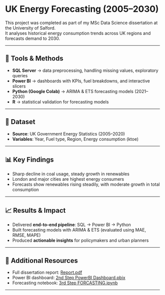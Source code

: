 # UK Energy Forecasting (2005–2030)

This project was completed as part of my MSc Data Science dissertation at the University of Salford.  
It analyses historical energy consumption trends across UK regions and forecasts demand to 2030.

---

## 🔑 Tools & Methods
- **SQL Server** → data preprocessing, handling missing values, exploratory queries  
- **Power BI** → dashboards with KPIs, fuel breakdowns, and interactive slicers  
- **Python (Google Colab)** → ARIMA & ETS forecasting models (2021–2030)  
- **R** → statistical validation for forecasting models  

---

## 📂 Dataset
- **Source**: UK Government Energy Statistics (2005–2020)  
- **Variables**: Year, Fuel type, Region, Energy consumption (ktoe)  

---

## 📊 Key Findings
- Sharp decline in coal usage, steady growth in renewables  
- London and major cities are highest energy consumers  
- Forecasts show renewables rising steadily, with moderate growth in total consumption  

---

## 📈 Results & Impact
- Delivered **end-to-end pipeline**: SQL → Power BI → Python  
- Built forecasting models with ARIMA & ETS (evaluated using MAE, RMSE, MAPE)  
- Produced **actionable insights** for policymakers and urban planners  

---

## 📎 Additional Resources
- Full dissertation report: [Report.pdf](Report.pdf)  
- Power BI dashboard: [2nd Step PowerBI Dashboard.pbix](PowerBI/UK_Energy_Dashboard.pbix)  
- Forecasting notebook: [3rd Step FORCASTING.ipynb](Python/forecasting_models.ipynb)  

---

